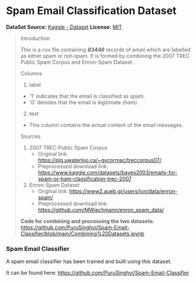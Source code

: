 # Spam Email Classification Dataset

**DataSet Source:** [Kaggle - Dataset](https://www.kaggle.com/datasets/purusinghvi/email-spam-classification-dataset)
**License:** [MIT](https://opensource.org/license/mit/)


>Introduction
> 
>This is a csv file containing ***83446*** records of email which are labelled as either spam or not-spam. It is formed by combining the 2007 TREC Public Spam Corpus and Enron-Spam Dataset.
>
>Columns
> 
> 1. label
>   * '1' indicates that the email is classified as spam.
>   * '0' denotes that the email is legitimate *(ham)*.
> 2. text
>   * This column contains the actual content of the email messages.
>   
> Sources
> 1. 2007 TREC Public Spam Corpus
>     * Original link: https://plg.uwaterloo.ca/~gvcormac/treccorpus07/
>     * Preprocessed download link: https://www.kaggle.com/datasets/bayes2003/emails-for-spam-or-ham-classification-trec-2007
> 2. Enron-Spam Dataset
>     * Original link: https://www2.aueb.gr/users/ion/data/enron-spam/
>     * Preprocessed download link: https://github.com/MWiechmann/enron_spam_data/
> 
> **Code for combining and processing the two datasets:** https://github.com/PuruSinghvi/Spam-Email-Classifier/blob/main/Combining%20Datasets.ipynb

### Spam Email Classifier
A spam email classifier has been trained and built using this dataset.

It can be found here: https://github.com/PuruSinghvi/Spam-Email-Classifier
